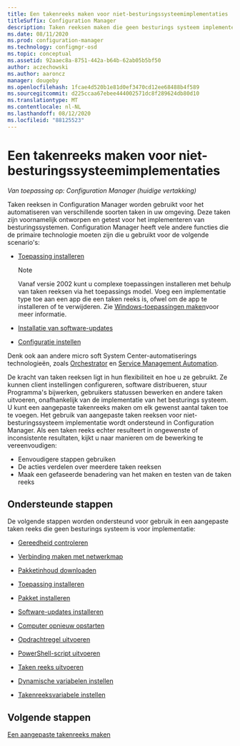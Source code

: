 ```yaml
---
title: Een takenreeks maken voor niet-besturingssysteemimplementaties
titleSuffix: Configuration Manager
description: Taken reeksen maken die geen besturings systeem implementeren, zoals het distribueren van software of het automatiseren van taken
ms.date: 08/11/2020
ms.prod: configuration-manager
ms.technology: configmgr-osd
ms.topic: conceptual
ms.assetid: 92aaec8a-8751-442a-b64b-62ab05b5bf50
author: aczechowski
ms.author: aaroncz
manager: dougeby
ms.openlocfilehash: 1fcae4d520b1e81d0ef3470cd12ee68488b4f589
ms.sourcegitcommit: d225ccaa67ebee444002571dc8f289624db80d10
ms.translationtype: MT
ms.contentlocale: nl-NL
ms.lasthandoff: 08/12/2020
ms.locfileid: "88125523"
---
```

# <a name="create-a-task-sequence-for-non-os-deployments"></a>Een takenreeks maken voor niet-besturingssysteemimplementaties

*Van toepassing op: Configuration Manager (huidige vertakking)*

Taken reeksen in Configuration Manager worden gebruikt voor het automatiseren van verschillende soorten taken in uw omgeving. Deze taken zijn voornamelijk ontworpen en getest voor het implementeren van besturingssystemen. Configuration Manager heeft vele andere functies die de primaire technologie moeten zijn die u gebruikt voor de volgende scenario's:

- [Toepassing installeren](../../apps/understand/introduction-to-application-management.md)

    > [!NOTE]
    > Vanaf versie 2002 kunt u complexe toepassingen installeren met behulp van taken reeksen via het toepassings model. Voeg een implementatie type toe aan een app die een taken reeks is, ofwel om de app te installeren of te verwijderen. Zie [Windows-toepassingen maken](../../apps/get-started/creating-windows-applications.md#bkmk_tsdt)voor meer informatie.<!-- 3555953 -->

- [Installatie van software-updates](../../sum/understand/software-updates-introduction.md)

- [Configuratie instellen](../../compliance/understand/ensure-device-compliance.md)

Denk ook aan andere micro soft System Center-automatiserings technologieën, zoals [Orchestrator](https://docs.microsoft.com/system-center/orchestrator/) en [Service Management Automation](https://docs.microsoft.com/system-center/sma/).  

De kracht van taken reeksen ligt in hun flexibiliteit en hoe u ze gebruikt. Ze kunnen client instellingen configureren, software distribueren, stuur Programma's bijwerken, gebruikers statussen bewerken en andere taken uitvoeren, onafhankelijk van de implementatie van het besturings systeem. U kunt een aangepaste takenreeks maken om elk gewenst aantal taken toe te voegen. Het gebruik van aangepaste taken reeksen voor niet-besturingssysteem implementatie wordt ondersteund in Configuration Manager. Als een taken reeks echter resulteert in ongewenste of inconsistente resultaten, kijkt u naar manieren om de bewerking te vereenvoudigen:

- Eenvoudigere stappen gebruiken
- De acties verdelen over meerdere taken reeksen
- Maak een gefaseerde benadering van het maken en testen van de taken reeks

## <a name="supported-steps"></a>Ondersteunde stappen

De volgende stappen worden ondersteund voor gebruik in een aangepaste taken reeks die geen besturings systeem is voor implementatie:  

- [Gereedheid controleren](../understand/task-sequence-steps.md#BKMK_CheckReadiness)  

- [Verbinding maken met netwerkmap](../understand/task-sequence-steps.md#BKMK_ConnectToNetworkFolder)  

- [Pakketinhoud downloaden](../understand/task-sequence-steps.md#BKMK_DownloadPackageContent)  

- [Toepassing installeren](../understand/task-sequence-steps.md#BKMK_InstallApplication)  

- [Pakket installeren](../understand/task-sequence-steps.md#BKMK_InstallPackage)  

- [Software-updates installeren](../understand/task-sequence-steps.md#BKMK_InstallSoftwareUpdates)  

- [Computer opnieuw opstarten](../understand/task-sequence-steps.md#BKMK_RestartComputer)  

- [Opdrachtregel uitvoeren](../understand/task-sequence-steps.md#BKMK_RunCommandLine)  

- [PowerShell-script uitvoeren](../understand/task-sequence-steps.md#BKMK_RunPowerShellScript)  

- [Taken reeks uitvoeren](../understand/task-sequence-steps.md#child-task-sequence)  

- [Dynamische variabelen instellen](../understand/task-sequence-steps.md#BKMK_SetDynamicVariables)  

- [Takenreeksvariabele instellen](../understand/task-sequence-steps.md#BKMK_SetTaskSequenceVariable)  

## <a name="next-steps"></a>Volgende stappen

[Een aangepaste takenreeks maken](create-a-custom-task-sequence.md)
